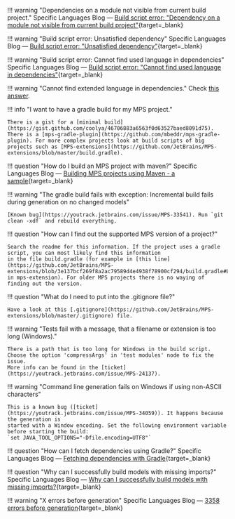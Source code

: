 !!! warning "Dependencies on a module not visible from current build project."
    Specific Languages Blog &mdash; [Build script error: "Dependency on a module not visible from current build project"](https://specificlanguages.com/posts/build-script-errors/dependency-on-a-module-not-visible-from-current-build-project/){target=_blank}

!!! warning "Build script error: Unsatisfied dependency"
    Specific Languages Blog &mdash; [Build script error: "Unsatisfied dependency"](https://specificlanguages.com/posts/build-script-errors/unsatisfied-dependency/){target=_blank}

!!! warning "Build script error: Cannot find used language in dependencies"
    Specific Languages Blog &mdash; [Build script error: "Cannot find used language in dependencies"](https://specificlanguages.com/posts/build-script-errors/cannot-find-used-language-in-dependencies/){target=_blank}

!!! warning "Cannot find extended language in dependencies."
    Check [this answer](https://mps-support.jetbrains.com/hc/en-us/community/posts/360004407199/comments/360000679499).

!!! info "I want to have a gradle build for my MPS project."

    There is a gist for a [minimal build](https://gist.github.com/coolya/46706883a6563f0d63527baed8091d75). There is a [mps-gradle-plugin](https://github.com/mbeddr/mps-gradle-plugin). For more complex projects look at build scripts of big projects such as [MPS-extensions](https://github.com/JetBrains/MPS-extensions/blob/master/build.gradle).

!!! question "How do I build an MPS project with maven?"
    Specific Languages Blog &mdash; [Building MPS projects using Maven - a sample](https://specificlanguages.com/posts/building-mps-projects-using-maven/){target=_blank}

!!! warning "The gradle build fails with exception: Incremental build fails during generation on no changed models"

    [Known bug](https://youtrack.jetbrains.com/issue/MPS-33541). Run `git clean -xdf` and rebuild everything.

!!! question "How can I find out the supported MPS version of a project?"

    Search the readme for this information. If the project uses a gradle script, you can most likely find this information
    in the file build.gradle (for example in [this line](https://github.com/JetBrains/MPS-extensions/blob/3e137bcf269f8a2ac79589d4e4938f78900cf294/build.gradle#L81)
    in mps-extension). For older MPS projects there is no waying of finding out the version.

!!! question "What do I need to put into the .gitignore file?"

    Have a look at this [.gitignore](https://github.com/JetBrains/MPS-extensions/blob/master/.gitignore) file.

!!! warning "Tests fail with a message, that a filename or extension is too long (Windows)."

    There is a path that is too long for Windows in the build script. 
    Choose the option 'compressArgs' in 'test modules' node to fix the issue.
    More info can be found in the [ticket](https://youtrack.jetbrains.com/issue/MPS-24137).

!!! warning "Command line generation fails on Windows if using non-ASCII characters"
    
    This is a known bug ([ticket](https://youtrack.jetbrains.com/issue/MPS-34059)). It happens because the generation is
    started with a Window encoding. Set the following environment variable before starting the build:
    `set JAVA_TOOL_OPTIONS="-Dfile.encoding=UTF8"`

!!! question "How can I fetch dependencies using Gradle?"
    Specific Languages Blog &mdash; [Fetching dependencies with Gradle](https://specificlanguages.com/posts/2022-01/31-fetching-dependencies-with-gradle/){target=_blank}

!!! question "Why can I successfully build models with missing imports?"
    Specific Languages Blog &mdash; [Why can I successfully build models with missing imports?](https://specificlanguages.com/posts/2022-02/11-successfully-build-models-with-errors/){target=_blank}

!!! warning "X errors before generation"
    Specific Languages Blog &mdash; [3358 errors before generation](https://specificlanguages.com/posts/2022-02/17-errors-before-generation/){target=_blank}


